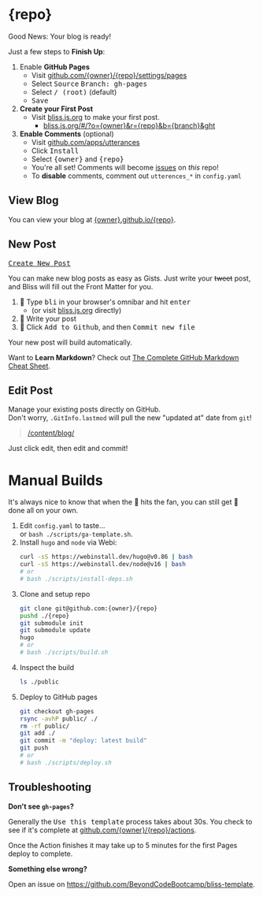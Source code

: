 # {repo}

Good News: Your blog is ready!

[github-io]: https://{owner}.github.io/{repo}
[bliss-new]: https://bliss.js.org/#/?o={owner}&r={repo}&b={branch}&ght
[gh-settings-pages]: https://github.com/{owner}/{repo}/settings/pages
[gh-actions]: https://github.com/{owner}/{repo}/actions
[content-dir]: /content/blog/
[utterances-app]: https://github.com/apps/utterances
[gh-issues]: https://github.com/{owner}/{repo}/issues

Just a few steps to **Finish Up**:

1. Enable **GitHub Pages**
   - Visit [github.com/{owner}/{repo}/settings/pages][gh-settings-pages]
   - Select <kbd>Source</kbd> <kbd>Branch: gh-pages</kbd>
   - Select <kbd>/ (root)</kbd> (default)
   - <kbd>Save</kbd>
2. **Create your First Post**
   - Visit [bliss.js.org][bliss-new] to make your first post.
     - [bliss.js.org/#/?o={owner}&r={repo}&b={branch}&ght][bliss-new]
3. **Enable Comments** (optional)
   - Visit [github.com/apps/utterances][utterances-app]
   - Click <kbd>Install</kbd>
   - Select <kbd>{owner}</kbd> and <kbd>{repo}</kbd>
   - You're all set! Comments will become [issues][gh-issues] on _this_ repo!
   - To **disable** comments, comment out `utterences_*` in `config.yaml`

## View Blog

You can view your blog at [{owner}.github.io/{repo}][github-io].

<!--
  TODO edge case:
  https://{owner}.github.io/{owner}.github.io/
  is actually
  https://{owner}.github.io/
-->

## New Post

<kbd><a href="https://bliss.js.org/#/?o={owner}&r={repo}&b={branch}&ght">Create New Post</a></kbd>

You can make new blog posts as easy as Gists. Just write your ~~tweet~~ post,
and Bliss will fill out the Front Matter for you.

1. 🔎 Type <kbd>bli</kbd> in your browser's omnibar and hit <kbd>enter</kbd>
   - (or visit [bliss.js.org][bliss-new] directly)
2. 📝 Write your post
3. 💾 Click <kbd>Add to Github</kbd>, and then <kbd>Commit new file</kbd>

Your new post will build automatically.

Want to **Learn Markdown**? Check out [The Complete GitHub Markdown Cheat Sheet](https://github.com/BeyondCodeBootcamp/beyondcodebootcamp/blob/main/001-Markdown-Cheat-Sheet.md).

## Edit Post

Manage your existing posts directly on GitHub. \
Don't worry, `.GitInfo.lastmod` will pull the new "updated at" date from `git`!

> [/content/blog/][content-dir]

Just click edit, then edit and commit!

# Manual Builds

It's always nice to know that when the 💩 hits the fan, you can still get 💩
done all on your own.

1. Edit `config.yaml` to taste... \
   or `bash ./scripts/ga-template.sh`.
2. Install `hugo` and `node` via Webi:
   ```bash
   curl -sS https://webinstall.dev/hugo@v0.86 | bash
   curl -sS https://webinstall.dev/node@v16 | bash
   # or
   # bash ./scripts/install-deps.sh
   ```
3. Clone and setup repo
   ```bash
   git clone git@github.com:{owner}/{repo}
   pushd ./{repo}
   git submodule init
   git submodule update
   hugo
   # or
   # bash ./scripts/build.sh
   ```
4. Inspect the build
   ```bash
   ls ./public
   ```
5. Deploy to GitHub pages
   ```bash
   git checkout gh-pages
   rsync -avhP public/ ./
   rm -rf public/
   git add ./
   git commit -m "deploy: latest build"
   git push
   # or
   # bash ./scripts/deploy.sh
   ```

## Troubleshooting

**Don't see `gh-pages`?**

Generally the <kbd>Use this template</kbd> process takes about 30s. You check to
see if it's complete at [github.com/{owner}/{repo}/actions][gh-actions].

Once the Action finishes it may take up to 5 minutes for the first Pages deploy
to complete.

**Something else wrong?**

Open an issue on <https://github.com/BeyondCodeBootcamp/bliss-template>.
